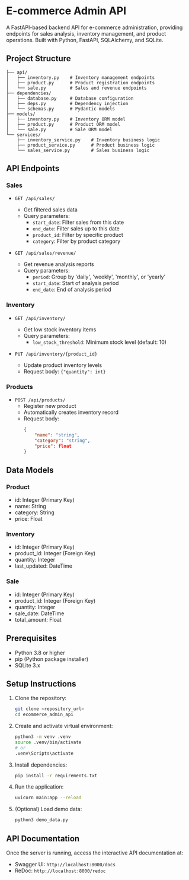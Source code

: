 # E-commerce Admin API

A FastAPI-based backend API for e-commerce administration, providing endpoints for sales analysis, inventory management, and product operations. Built with Python, FastAPI, SQLAlchemy, and SQLite.

## Project Structure
```
├── api/
│   ├── inventory.py    # Inventory management endpoints
│   ├── product.py      # Product registration endpoints
│   └── sale.py         # Sales and revenue endpoints
├── dependencies/
│   ├── database.py     # Database configuration
│   ├── deps.py         # Dependency injection
│   └── schemas.py      # Pydantic models
├── models/
│   ├── inventory.py    # Inventory ORM model
│   ├── product.py      # Product ORM model
│   └── sale.py         # Sale ORM model
└── services/
    ├── inventory_service.py    # Inventory business logic
    ├── product_service.py      # Product business logic
    └── sales_service.py        # Sales business logic
```

## API Endpoints

### Sales
- `GET /api/sales/`
  - Get filtered sales data
  - Query parameters:
    - `start_date`: Filter sales from this date
    - `end_date`: Filter sales up to this date
    - `product_id`: Filter by specific product
    - `category`: Filter by product category

- `GET /api/sales/revenue/`
  - Get revenue analysis reports
  - Query parameters:
    - `period`: Group by 'daily', 'weekly', 'monthly', or 'yearly'
    - `start_date`: Start of analysis period
    - `end_date`: End of analysis period

### Inventory
- `GET /api/inventory/`
  - Get low stock inventory items
  - Query parameters:
    - `low_stock_threshold`: Minimum stock level (default: 10)

- `PUT /api/inventory/{product_id}`
  - Update product inventory levels
  - Request body: `{"quantity": int}`

### Products
- `POST /api/products/`
  - Register new product
  - Automatically creates inventory record
  - Request body:
    ```json
    {
        "name": "string",
        "category": "string",
        "price": float
    }
    ```

## Data Models

### Product
- id: Integer (Primary Key)
- name: String
- category: String
- price: Float

### Inventory
- id: Integer (Primary Key)
- product_id: Integer (Foreign Key)
- quantity: Integer
- last_updated: DateTime

### Sale
- id: Integer (Primary Key)
- product_id: Integer (Foreign Key)
- quantity: Integer
- sale_date: DateTime
- total_amount: Float

## Prerequisites

- Python 3.8 or higher
- pip (Python package installer)
- SQLite 3.x

## Setup Instructions

1. Clone the repository:
   ```bash
   git clone <repository_url>
   cd ecommerce_admin_api
   ```

2. Create and activate virtual environment:
   ```bash
   python3 -m venv .venv
   source .venv/bin/activate  
   # or
   .venv\Scripts\activate  
   ```

3. Install dependencies:
   ```bash
   pip install -r requirements.txt
   ```

4. Run the application:
   ```bash
   uvicorn main:app --reload
   ```

5. (Optional) Load demo data:
   ```bash
   python3 demo_data.py
   ```

## API Documentation
Once the server is running, access the interactive API documentation at:
- Swagger UI: `http://localhost:8000/docs`
- ReDoc: `http://localhost:8000/redoc`

